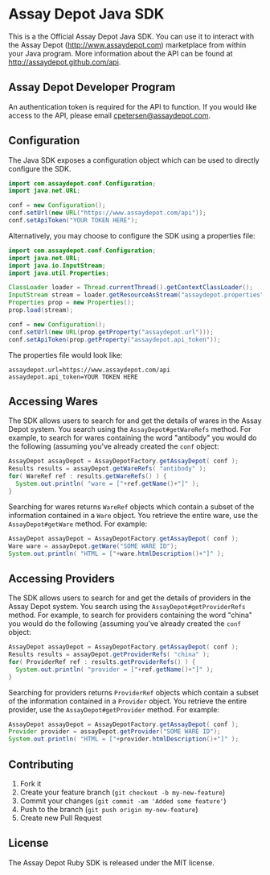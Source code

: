 # Assay Depot Java SDK

This is a the Official Assay Depot Java SDK. You can use it to interact with the Assay Depot (http://www.assaydepot.com) marketplace from within your Java program. More information about the API can be found at http://assaydepot.github.com/api.

## Assay Depot Developer Program

An authentication token is required for the API to function. If you would like access to the API, please email cpetersen@assaydepot.com.

## Configuration

The Java SDK exposes a configuration object which can be used to directly configure the SDK.

```java
import com.assaydepot.conf.Configuration;
import java.net.URL;

conf = new Configuration();
conf.setUrl(new URL("https://www.assaydepot.com/api"));
conf.setApiToken("YOUR TOKEN HERE");
```

Alternatively, you may choose to configure the SDK using a properties file:

```java
import com.assaydepot.conf.Configuration;
import java.net.URL;
import java.io.InputStream;
import java.util.Properties;

ClassLoader loader = Thread.currentThread().getContextClassLoader(); 
InputStream stream = loader.getResourceAsStream("assaydepot.properties");
Properties prop = new Properties();
prop.load(stream);

conf = new Configuration();
conf.setUrl(new URL(prop.getProperty("assaydepot.url")));
conf.setApiToken(prop.getProperty("assaydepot.api_token"));
```

The properties file would look like:
```
assaydepot.url=https://www.assaydepot.com/api
assaydepot.api_token=YOUR TOKEN HERE
```

## Accessing Wares

The SDK allows users to search for and get the details of wares in the Assay Depot system. You search using the ```AssayDepot#getWareRefs``` method. For example, to search for wares containing the word "antibody" you would do the following (assuming you've already created the ```conf``` object:
```java
AssayDepot assayDepot = AssayDepotFactory.getAssayDepot( conf );
Results results = assayDepot.getWareRefs( "antibody" );
for( WareRef ref : results.getWareRefs() ) {
  System.out.println( "ware = ["+ref.getName()+"]" );
}
```

Searching for wares returns ```WareRef``` objects which contain a subset of the information contained in a ```Ware``` object. You retrieve the entire ware, use the ```AssayDepot#getWare``` method. For example:
```java
AssayDepot assayDepot = AssayDepotFactory.getAssayDepot( conf );
Ware ware = assayDepot.getWare("SOME WARE ID");
System.out.println( "HTML = ["+ware.htmlDescription()+"]" );
```

## Accessing Providers

The SDK allows users to search for and get the details of providers in the Assay Depot system. You search using the ```AssayDepot#getProviderRefs``` method. For example, to search for providers containing the word "china" you would do the following (assuming you've already created the ```conf``` object:
```java
AssayDepot assayDepot = AssayDepotFactory.getAssayDepot( conf );
Results results = assayDepot.getProviderRefs( "china" );
for( ProviderRef ref : results.getProviderRefs() ) {
  System.out.println( "provider = ["+ref.getName()+"]" );
}
```

Searching for providers returns ```ProviderRef``` objects which contain a subset of the information contained in a ```Provider``` object. You retrieve the entire provider, use the ```AssayDepot#getProvider``` method. For example:
```java
AssayDepot assayDepot = AssayDepotFactory.getAssayDepot( conf );
Provider provider = assayDepot.getProvider("SOME WARE ID");
System.out.println( "HTML = ["+provider.htmlDescription()+"]" );
```

## Contributing

1. Fork it
2. Create your feature branch (`git checkout -b my-new-feature`)
3. Commit your changes (`git commit -am 'Added some feature'`)
4. Push to the branch (`git push origin my-new-feature`)
5. Create new Pull Request

## License

The Assay Depot Ruby SDK is released under the MIT license.

